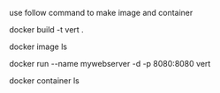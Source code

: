 use follow command to make image and container

docker build -t vert .

docker image ls

docker run --name mywebserver -d -p 8080:8080 vert

docker container ls